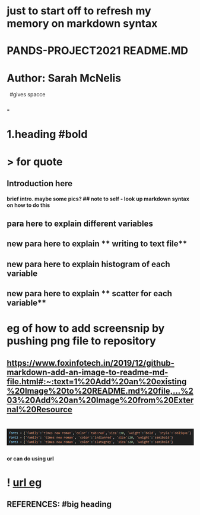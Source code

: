 # just to start off to refresh my memory on markdown syntax

# PANDS-PROJECT2021 README.MD
# Author: Sarah McNelis  

&nbsp; #gives spacce

### - 
# 1.**heading** #bold
# > for quote


## **Introduction** here 
#### brief intro. maybe some pics? ## note to self - look up markdown syntax on how to do this

## para here to explain different **variables**


## new para here to explain ** writing to text file**

## new para here to explain **histogram of each variable**

## new para here to explain ** scatter for each variable**

# eg of how to add screensnip by pushing png file to repository
## https://www.foxinfotech.in/2019/12/github-markdown-add-an-image-to-readme-md-file.html#:~:text=1%20Add%20an%20existing%20Image%20to%20README.md%20file,...%203%20Add%20an%20Image%20from%20External%20Resource

# ![eg.](picexample.png)

#### or can do using url
# ! [url eg](https://www.bing.com/images/search?view=detailV2&ccid=o3OsMz9V&id=A207DA7A4594220B7F3B937206C0A0D5A2CC3CCB&thid=OIP.o3OsMz9V1Zn40wMhSZ6mzgHaHa&mediaurl=https%3a%2f%2fwww.backgroundscool.com%2fwp-content%2fuploads%2f2019%2f12%2fcrop-4-15.jpg&exph=1280&expw=1280&q=unicorn&simid=608000264893312110&ck=50D0601AA4BE097B807330C1EF956688&selectedIndex=3&FORM=IRPRST&ajaxhist=0)


## **REFERENCES:** #big heading 